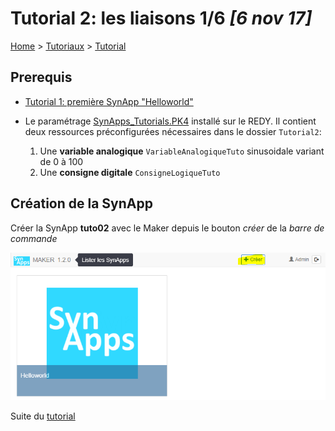 # Tutorial 2: les liaisons **1/6** *[6 nov 17]*

[Home](../../sitemap.md) > [Tutoriaux](../index.md) > [Tutorial](index.md)

## Prerequis

* [Tutorial 1: première SynApp "Helloworld"](../tuto01/index.md)

* Le paramétrage [SynApps_Tutorials.PK4](../config/SynApps_Tutorials.PK4) installé sur le REDY. Il contient deux ressources préconfigurées nécessaires dans le dossier <code>Tutorial2</code>:
    1. Une **variable analogique** <code>VariableAnalogiqueTuto</code> sinusoidale variant de 0 à 100
    2. Une **consigne digitale** <code>ConsigneLogiqueTuto</code>

## Création de la SynApp

Créer la SynApp **tuto02** avec le Maker depuis le bouton *créer* de la *barre de commande*

![Créer une SynApp](assets/createSynApp.png)

Suite du [tutorial](part2.md)